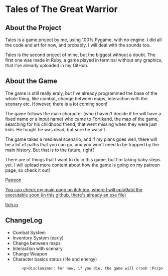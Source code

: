 
<html>
  
  <head>
      
  </head>
  
  
  <body>
    <h1>Tales of The Great Warrior</h1>
    <h2>About the Project</h2>
    <p> Tales is a game project by me, using 100% Pygame, with no engine. I did all the code and art for now, and probably, I will deal with the sounds too.</p
    <p> Tales is the second project of mine, but the biggest without a doubt. The first one was made in Ruby, a game played in terminal without any graphics, that I've already uploaded in my GitHub.</p>
    <h2>About the Game</h2>
    <p>The game is still really eraly, but I've already programmed the base of the whole thing, like combat, change between maps, interaction with the scenary etc. However, there is a lot coming soon!</p>
    <p>The game follows the main character (who i haven't decide if he will have a fixed name or a input name) who came to Fortlkand, the map of the game, searching for his childhood friend, that went missing when they were just kids. He tought he was dead, but sure he wasn't.</p>
    <p>The game takes a medieval scenario, and if my plans goes well, there will be a lot of paths that you can go, and you won't need to be trapped by the main history. But that is to the future, right?</p>
     <p>There are of things that  I want to do in this game, but I'm taking baby steps yet. I will upload more content about how the game is going on my patreon page, so check it out!
       <P><a href="https://patreon.com/Tatsuo543?utm_medium=clipboard_copy&utm_source=copyLink&utm_campaign=creatorshare_creator&utm_content=join_link">Patreon</>
       
  <p>You can check my main page on itch too, where I will uplo9atd the executable soon (in this github, there's already an exe file)</p>
       <a href="https://tatsuo-734.itch.io/">Itch.io</a>
    <h2>ChangeLog</h2>
    <ul>
      <li>Combat System
      <li>Inventory System (early)
      <li>Change between maps
      <li>Interaction with scenary
      <li>Change Weapon
      <li>Character basics status (life and energy)

        <p>Discloaimer: For now, if you die, the game will crash :P</p>
      
     
  </body>



  
 </html>
